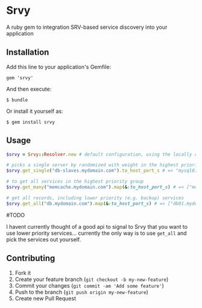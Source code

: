 # Srvy

A ruby gem to integration SRV-based service discovery into your application

## Installation

Add this line to your application's Gemfile:

    gem 'srvy'

And then execute:

    $ bundle

Or install it yourself as:

    $ gem install srvy

## Usage

```ruby
$srvy = Srvy::Resolver.new # default configuration, using the locally configured resolver

# picks a single server by randomized with weight in the highest priority group
$srvy.get_single("db-slaves.mydomain.com").to_host_port_s # => "mysql01.mydomain.com:3306"

# to get all services in the highest priority group 
$srvy.get_many("memcache.mydomain.com").map(&:to_host_port_s) # => ["memcache01.mydomain.com:11211", "memcache02.mydomain.com:11211"]

# get all records, including lower priority (e.g. backup) services
$srvy.get_all("db.mydomain.com").map(&:to_host_port_s) # => ["db01.mydomain.com:3306", "db01-failover.mydomain.com:3306"]

```

#TODO

I havent currently thought of a good api to signal to Srvy that you want to use lower priority services... currently the only way is to use `get_all` and pick the services out yourself.

## Contributing

1. Fork it
2. Create your feature branch (`git checkout -b my-new-feature`)
3. Commit your changes (`git commit -am 'Add some feature'`)
4. Push to the branch (`git push origin my-new-feature`)
5. Create new Pull Request
